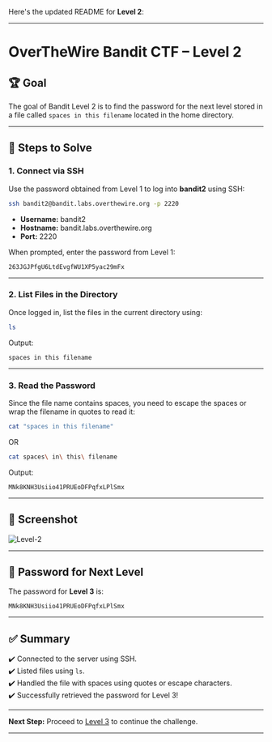 Here's the updated README for **Level 2**:

---

# OverTheWire Bandit CTF – Level 2

## 🏆 **Goal**  
The goal of Bandit Level 2 is to find the password for the next level stored in a file called `spaces in this filename` located in the home directory.

---

## 🚀 **Steps to Solve**

### 1. **Connect via SSH**  
Use the password obtained from Level 1 to log into **bandit2** using SSH:

```bash
ssh bandit2@bandit.labs.overthewire.org -p 2220
```

- **Username:** bandit2  
- **Hostname:** bandit.labs.overthewire.org  
- **Port:** 2220  

When prompted, enter the password from Level 1:

```
263JGJPfgU6LtdEvgfWU1XP5yac29mFx
```

---

### 2. **List Files in the Directory**  
Once logged in, list the files in the current directory using:

```bash
ls
```

Output:
```
spaces in this filename
```

---

### 3. **Read the Password**  
Since the file name contains spaces, you need to escape the spaces or wrap the filename in quotes to read it:

```bash
cat "spaces in this filename"
```

OR

```bash
cat spaces\ in\ this\ filename
```

Output:
```
MNk8KNH3Usiio41PRUEoDFPqfxLPlSmx
```

---

## 📸 **Screenshot**    
![Level-2](https://github.com/user-attachments/assets/7058c086-4430-4b2f-a8da-eae3ebe48819)

---

## 🔑 **Password for Next Level**  
The password for **Level 3** is:

```
MNk8KNH3Usiio41PRUEoDFPqfxLPlSmx
```

---

## ✅ **Summary**  
✔️ Connected to the server using SSH.  
✔️ Listed files using `ls`.  
✔️ Handled the file with spaces using quotes or escape characters.  
✔️ Successfully retrieved the password for Level 3!  

---

**Next Step:** Proceed to [Level 3](https://overthewire.org/wargames/bandit/bandit3.html) to continue the challenge.  

---
